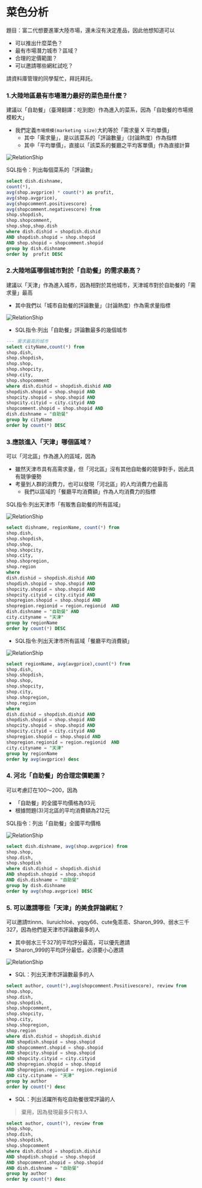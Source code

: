 # 菜色分析

題目：富二代想要進軍大陸市場，還未沒有決定產品，因此他想知道可以
- 可以推出什麼菜色？
- 最有市場潛力城市？區域？
- 合理的定價範圍？
- 可以邀請哪些網紅試吃？

請資料庫管理的同學幫忙，拜託拜託。

### 1.大陸地區最有市場潛力最好的菜色是什麼？

建議以「自助餐」（臺灣翻譯：吃到飽）作為進入的菜系，因為「自助餐的市場規模較大」
- 我們定義`市場規模(marketing size)`大約等於「需求量 X 平均單價」
    - 其中「需求量」，是以該菜系的「評論數量」（討論熱度）作為指標
    - 其中「平均單價」，直接以「該菜系的餐廳之平均客單價」作為直接計算

![RelationShip](./01.png)

SQL指令：列出每個菜系的「評論數」

```sql
select dish.dishname,
count(*),
avg(shop.avgprice) * count(*) as profit,
avg(shop.avgprice), 
avg(shopcomment.positivescore) ,
avg(shopcomment.negativescore) from 
shop.shopdish, 
shop.shopcomment,
shop.shop,shop.dish 
where dish.dishid = shopdish.dishid 
AND shopdish.shopid = shop.shopid 
AND shop.shopid = shopcomment.shopid 
group by dish.dishname 
order by  profit DESC
```
### 2.大陸地區哪個城市對於「自助餐」的需求最高？

建議以「天津」作為進入城市，因為相對於其他城市，天津城市對於自助餐的「需求量」最高
- 其中我們以「城市自助餐的評論數量」（討論熱度）作為需求量指標

![RelationShip](./02.png)

- SQL指令:列出「自助餐」評論數最多的幾個城市
```sql
--- 需求最高的城市
select cityName,count(*) from 
shop.dish,
shop.shopdish, 
shop.shop,
shop.shopcity,
shop.city,
shop.shopcomment
where dish.dishid = shopdish.dishid AND 
shopdish.shopid = shop.shopid AND 
shopcity.shopid = shop.shopid AND 
shopcity.cityid = city.cityid AND
shopcomment.shopid = shop.shopid AND
dish.dishname = "自助餐"
group by cityName
order by count(*) DESC

```

### 3.應該進入「天津」哪個區域？

可以「河北區」作為進入的區域，因為
- 雖然天津市具有高需求量，但「河北區」沒有其他自助餐的競爭對手，因此具有競爭優勢
- 考量到人群的消費力，也可以發現「河北區」的人均消費力也最高
  -  我們以區域的「餐廳平均消費額」作為人均消費力的指標


SQL指令:列出天津市「有販售自助餐的所有區域」

![RelationShip](./03.png)

```sql
select dishname, regionName, count(*) from 
shop.dish,
shop.shopdish, 
shop.shop,
shop.shopcity,
shop.city,
shop.shopregion,
shop.region
where 
dish.dishid = shopdish.dishid AND 
shopdish.shopid = shop.shopid AND 
shopcity.shopid = shop.shopid AND 
shopcity.cityid = city.cityid AND
shopregion.shopid = shop.shopid AND
shopregion.regionid = region.regionid  AND
dish.dishname = "自助餐" AND
city.cityname = "天津"
group by regionName
order by count(*) DESC
```



- SQL指令:列出天津市所有區域「餐廳平均消費額」

![RelationShip](./04.png)

```sql
select regionName, avg(avgprice),count(*) from 
shop.dish,
shop.shopdish, 
shop.shop,
shop.shopcity,
shop.city,
shop.shopregion,
shop.region
where 
dish.dishid = shopdish.dishid AND 
shopdish.shopid = shop.shopid AND 
shopcity.shopid = shop.shopid AND 
shopcity.cityid = city.cityid AND
shopregion.shopid = shop.shopid AND
shopregion.regionid = region.regionid  AND
city.cityname = "天津"
group by regionName
order by avg(avgprice) desc
```



### 4. 河北「自助餐」的合理定價範圍？

可以考慮訂在100～200，因為
- 「自助餐」的全國平均價格為93元
- 根據問題(3)河北區的平均消費額為212元

SQL指令：列出「自助餐」全國平均價格

![RelationShip](./05.png)

```sql
select dish.dishname, avg(shop.avgprice) from
shop.shop,
shop.dish,
shop.shopdish
where dish.dishid = shopdish.dishid 
AND shopdish.shopid = shop.shopid 
AND dish.dishname = "自助餐"
group by dish.dishname
order by avg(shop.avgprice) DESC
```


### 5. 可以邀請哪些「天津」的美食評論網紅？

可以邀請ttinnn、liuruichloé、yqqy66、cute兔乖乖、Sharon_999、弱水三千327，因為他們是天津市評論數最多的人
- 其中弱水三千327的平均評分最高，可以優先邀請
- Sharon_999的平均評分最低，必須要小心邀請

![RelationShip](./06.png)

- SQL：列出天津市評論數最多的人
```sql
select author, count(*),avg(shopcomment.Positivescore), review from
shop.shop,
shop.dish,
shop.shopdish,
shop.shopcomment,
shop.shopcity,
shop.city,
shop.shopregion,
shop.region
where dish.dishid = shopdish.dishid 
AND shopdish.shopid = shop.shopid 
AND shopcomment.shopid = shop.shopid 
AND shopcity.shopid = shop.shopid 
AND shopcity.cityid = city.cityid 
AND shopregion.shopid = shop.shopid 
AND shopregion.regionid = region.regionid 
AND city.cityname = "天津"
group by author
order by count(*) desc
```

- SQL：列出活躍所有吃自助餐很常評論的人
> 棄用，因為發現最多只有3人

```SQL
select author, count(*), review from
shop.shop,
shop.dish,
shop.shopdish,
shop.shopcomment
where dish.dishid = shopdish.dishid 
AND shopdish.shopid = shop.shopid 
AND shopcomment.shopid = shop.shopid 
AND dish.dishname = "自助餐"
group by author
order by count(*) desc
```